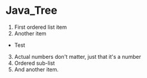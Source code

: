 # Java_Tree

1. First ordered list item
2. Another item
* Test
3. Actual numbers don't matter, just that it's a number
  1. Ordered sub-list
4. And another item.
